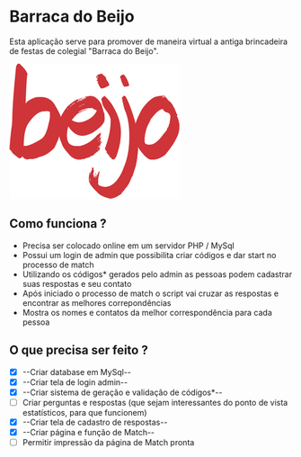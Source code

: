 # Barraca do Beijo

Esta aplicação serve para promover de maneira virtual a antiga brincadeira de festas de colegial "Barraca do Beijo".

![alt text](https://raw.githubusercontent.com/manbomb/Barraca-do-Beijo/master/logo.jpg)

## Como funciona ?

- Precisa ser colocado online em um servidor PHP / MySql
- Possui um login de admin que possibilita criar códigos e dar start no processo de match
- Utilizando os códigos* gerados pelo admin as pessoas podem cadastrar suas respostas e seu contato
- Após iniciado o processo de match o script vai cruzar as respostas e encontrar as melhores correpondências
- Mostra os nomes e contatos da melhor correspondência para cada pessoa

## O que precisa ser feito ?

- [x] --Criar database em MySql--
- [x] --Criar tela de login admin--
- [x] --Criar sistema de geração e validação de códigos*--
- [ ] Criar perguntas e respostas (que sejam interessantes do ponto de vista estatísticos, para que funcionem)
- [x] --Criar tela de cadastro de respostas-- 
- [x] --Criar página e função de Match--
- [ ] Permitir impressão da página de Match pronta
